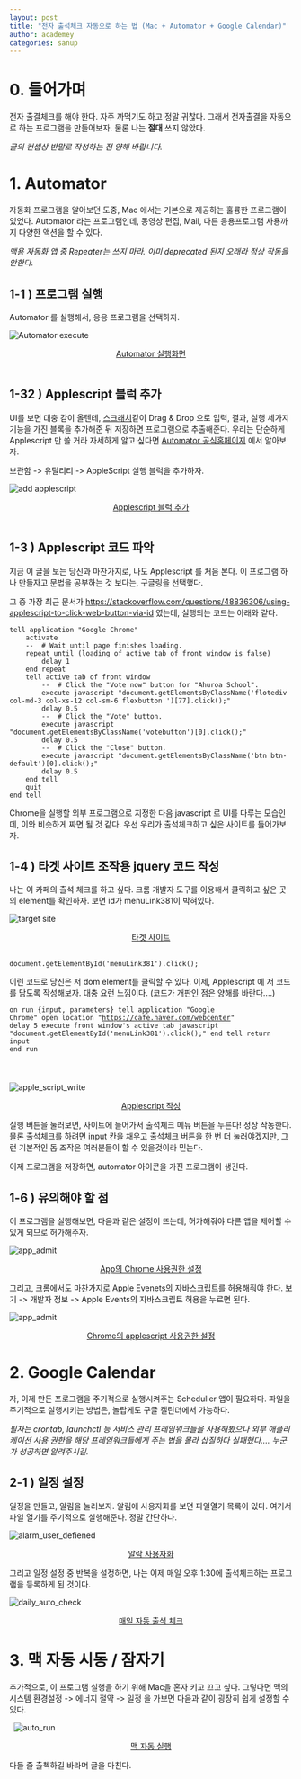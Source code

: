 ```yaml
---
layout: post
title: "전자 출석체크 자동으로 하는 법 (Mac + Automator + Google Calendar)"
author: academey
categories: sanup
---
```


# 0. 들어가며

전자 출결체크를 해야 한다. 자주 까먹기도 하고 정말 귀찮다. 그래서 전자출결을 자동으로 하는 프로그램을 만들어보자. 물론 나는 **절대** 쓰지 않았다.

_글의 컨셉상 반말로 작성하는 점 양해 바랍니다._

# 1. Automator

자동화 프로그램을 알아보던 도중, Mac 에서는 기본으로 제공하는 훌륭한 프로그램이 있었다. Automator 라는 프로그램인데, 동영상 편집, Mail, 다른 응용프로그램 사용까지 다양한 액션을 할 수 있다.

_맥용 자동화 앱 중 Repeater는 쓰지 마라. 이미 deprecated 된지 오래라 정상 작동을 안한다._

## 1-1 ) 프로그램 실행

Automator 를 실행해서, 응용 프로그램을 선택하자.

![Automator execute](/assets/attendance-check-automator/automator_execute.png)

<center><U>Automator 실행화면</U></center>
&nbsp;

## 1-32 ) Applescript 블럭 추가

UI를 보면 대충 감이 올텐테, [스크래치](https://scratch.mit.edu/)같이 Drag & Drop 으로 입력, 결과, 실행 세가지 기능을 가진 블록을 추가해준 뒤 저장하면 프로그램으로 추출해준다. 우리는 단순하게 Applescript 만 쓸 거라 자세하게 알고 싶다면 [Automator 공식홈페이지](http://www.macosxautomation.com/automator/) 에서 알아보자.

보관함 -> 유틸리티 -> AppleScript 실행 블럭을 추가하자.

![add applescript](/assets/attendance-check-automator/add_applescript.png)

<center><U>Applescript 블럭 추가</U></center>
&nbsp;

## 1-3 ) Applescript 코드 파악

지금 이 글을 보는 당신과 마찬가지로, 나도 Applescript 를 처음 본다. 이 프로그램 하나 만들자고 문법을 공부하는 것 보다는, 구글링을 선택했다.

그 중 가장 최근 문서가 https://stackoverflow.com/questions/48836306/using-applescript-to-click-web-button-via-id 였는데, 실행되는 코드는 아래와 같다.

<pre><code>tell application "Google Chrome"
    activate
    --  # Wait until page finishes loading.
    repeat until (loading of active tab of front window is false)
        delay 1
    end repeat
    tell active tab of front window
        --  # Click the "Vote now" button for "Ahuroa School".
        execute javascript "document.getElementsByClassName('flotediv col-md-3 col-xs-12 col-sm-6 flexbutton ')[77].click();"
        delay 0.5
        --  # Click the "Vote" button.
        execute javascript "document.getElementsByClassName('votebutton')[0].click();"
        delay 0.5
        --  # Click the "Close" button.
        execute javascript "document.getElementsByClassName('btn btn-default')[0].click();"
        delay 0.5
    end tell
    quit
end tell
</code></pre>

Chrome을 실행할 외부 프로그램으로 지정한 다음 javascript 로 UI를 다루는 모습인데, 이와 비슷하게 짜면 될 것 같다. 우선 우리가 출석체크하고 싶은 사이트를 들어가보자.

## 1-4 ) 타겟 사이트 조작용 jquery 코드 작성

나는 이 카페의 출석 체크를 하고 싶다. 크롬 개발자 도구를 이용해서 클릭하고 싶은 곳의 element를 확인하자. 보면 id가 menuLink381이 박혀있다.

![target site](/assets/attendance-check-automator/target_site.png)

<center><U>타겟 사이트</U></center>
&nbsp;

<code><pre>document.getElementById('menuLink381').click();</pre></code>이런 코드로 당신은 저 dom element를 클릭할 수 있다. 이제, Applescript 에 저 코드를 담도록 작성해보자. 대충 요런 느낌이다. (코드가 개판인 점은 양해를 바란다....)

<code><pre>on run {input, parameters}
tell application "Google Chrome"
open location "https://cafe.naver.com/webcenter"
delay 5
execute front window's active tab javascript "document.getElementById('menuLink381').click();"
end tell
return input
end run

</pre></code>

![apple_script_write](/assets/attendance-check-automator/applescript_write.png)

<center><U>Applescript 작성</U></center>

실행 버튼을 눌러보면, 사이트에 들어가서 출석체크 메뉴 버튼을 누른다! 정상 작동한다. 물론 출석체크를 하려면 input 칸을 채우고 출석체크 버튼을 한 번 더 눌러야겠지만, 그런 기본적인 돔 조작은 여러분들이 할 수 있을것이라 믿는다.

이제 프로그램을 저장하면, automator 아이콘을 가진 프로그램이 생긴다.

## 1-6 ) 유의해야 할 점

이 프로그램을 실행해보면, 다음과 같은 설정이 뜨는데, 허가해줘야 다른 앱을 제어할 수 있게 되므로 허가해주자.
&nbsp;

![app_admit](/assets/attendance-check-automator/app_admit.png)

<center><U>App의 Chrome 사용권한 설정</U></center>

그리고, 크롬에서도 마찬가지로 Apple Evenets의 자바스크립트를 허용해줘야 한다. 보기 -> 개발자 정보 -> Apple Events의 자바스크립트 허용을 누르면 된다.
&nbsp;

![app_admit](/assets/attendance-check-automator/chrome_applescript_admit.png)

<center><U>Chrome의 applescript 사용권한 설정</U></center>

# 2. Google Calendar

자, 이제 만든 프로그램을 주기적으로 실행시켜주는 Scheduller 앱이 필요하다. 파일을 주기적으로 실행시키는 방법은, 놀랍게도 구글 캘린더에서 가능하다.

_필자는 crontab, launchctl 등 서비스 관리 프레임워크들을 사용해봤으나 외부 애플리케이션 사용 권한을 해당 프레임워크들에게 주는 법을 몰라 삽질하다 실패했다.... 누군가 성공하면 알려주시길._

## 2-1 ) 일정 설정

일정을 만들고, 알림을 눌러보자. 알림에 사용자화를 보면 파일열기 목록이 있다. 여기서 파일 열기를 주기적으로 실행해준다. 정말 간단하다.
&nbsp;

![alarm_user_defiened](/assets/attendance-check-automator/alarm_user_defiened.png)

<center><U>알람 사용자화</U></center>

그리고 일정 설정 중 반복을 설정하면, 나는 이제 매일 오후 1:30에 출석체크하는 프로그램을 등록하게 된 것이다.

![daily_auto_check](/assets/attendance-check-automator/daily_auto_check.png)

<center><U>매일 자동 출석 체크</U></center>

# 3. 맥 자동 시동 / 잠자기

추가적으로, 이 프로그램 실행을 하기 위해 Mac을 혼자 키고 끄고 싶다. 그렇다면 맥의 시스템 환경설정 -> 에너지 절약 -> 일정 을 가보면 다음과 같이 굉장히 쉽게 설정할 수 있다.

&nbsp;
![auto_run](/assets/attendance-check-automator/auto_run.png)

<center><U>맥 자동 실행</U></center>

다들 즐 출첵하길 바라며 글을 마친다.
